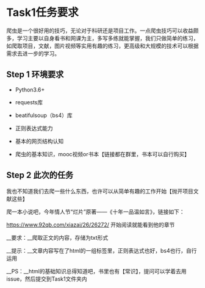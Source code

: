 # Task1任务要求

爬虫是一个很好用的技巧，无论对于科研还是项目工作。一点爬虫技巧可以收益颇多，学习主要以自身看书和网课为主，多写多练就能掌握，我们只做简单的练习，如爬取项目，文献，图片视频等实用有趣的练习，更高级和大规模的技术可以根据需求去进一步的学习。

## Step 1 环境要求

- Python3.6+

- requests库
- beatifulsoup（bs4）库
- 正则表达式能力
- 基本的网页结构认知
- 爬虫的基本知识，mooc视频or书本【链接都在群里，书本可以自行购买】

## Step 2 此次的任务

我也不知道我们去爬一些什么东西，也许可以从简单有趣的工作开始【抛开项目文献这些】

爬一本小说吧，今年情人节“烂片”原著——《十年一品温如言》，链接如下：

https://www.92qb.com/xiazai/26/26272/ 开始阅读就能看到他的章节

__要求：__爬取正文的内容，存储为txt形式

__提示：__文章内容写在了html的一组标签里，正则表达式也好，bs4也行，自行运用

__PS：__html的基础知识总得知道吧，书里也有【常识】，提问可以学着去用issue，然后提交到Task1文件夹内






